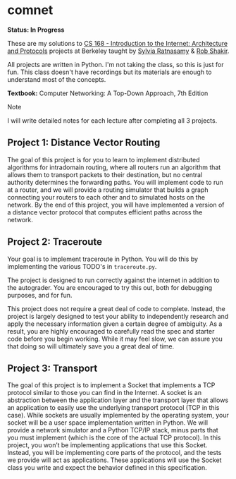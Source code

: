 # comnet

**Status: In Progress**

These are my solutions to [CS 168 - Introduction to the Internet: Architecture and Protocols](https://cs168.io/) projects at Berkeley taught by [Sylvia Ratnasamy](https://people.eecs.berkeley.edu/~sylvia/) & [Rob Shakir](https://rob.sh/).

All projects are written in Python. I'm not taking the class, so this is just for fun. This class doesn't have recordings but its materials are enough to understand most of the concepts.

**Textbook:** Computer Networking: A Top-Down Approach, 7th Edition

> [!NOTE]
> I will write detailed notes for each lecture after completing all 3 projects.

## Project 1: Distance Vector Routing

The goal of this project is for you to learn to implement distributed algorithms for intradomain routing,
where all routers run an algorithm that allows them to transport packets to their destination, but no central
authority determines the forwarding paths. You will implement code to run at a router, and we will provide
a routing simulator that builds a graph connecting your routers to each other and to simulated hosts on
the network. By the end of this project, you will have implemented a version of a distance vector protocol
that computes efficient paths across the network.

## Project 2: Traceroute

Your goal is to implement traceroute in Python. You will do this by implementing the various TODO's in `traceroute.py`.

The project is designed to run correctly against the internet in addition to the autograder. You are encouraged to try this out, both for debugging purposes, and for fun.

This project does not require a great deal of code to complete. Instead, the project is largely designed to test your ability to independently research and apply the necessary information given a certain degree of ambiguity. As a result, you are highly encouraged to carefully read the spec and starter code before you begin working. While it may feel slow, we can assure you that doing so will ultimately save you a great deal of time.

## Project 3: Transport

The goal of this project is to implement a Socket that implements a TCP protocol similar to those you
can find in the Internet. A socket is an abstraction between the application layer and the transport layer
that allows an application to easily use the underlying transport protocol (TCP in this case). While sockets
are usually implemented by the operating system, your socket will be a user space implementation written
in Python. We will provide a network simulator and a Python TCP/IP stack, minus parts that you must
implement (which is the core of the actual TCP protocol). In this project, you won’t be implementing
applications that use this Socket. Instead, you will be implementing core parts of the protocol, and the
tests we provide will act as applications. These applications will use the Socket class you write and expect
the behavior defined in this specification.
